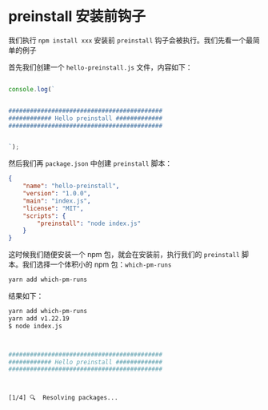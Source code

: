 # preinstall 安装前钩子

我们执行 `npm install xxx` 安装前 `preinstall` 钩子会被执行。我们先看一个最简单的例子

首先我们创建一个 `hello-preinstall.js` 文件，内容如下：

```js

console.log(`


###########################################
############ Hello preinstall #############
###########################################


`);

```

然后我们再 `package.json` 中创建 `preinstall` 脚本：

```json
{
    "name": "hello-preinstall",
    "version": "1.0.0",
    "main": "index.js",
    "license": "MIT",
    "scripts": {
        "preinstall": "node index.js"
    }
}
```

这时候我们随便安装一个 npm 包，就会在安装前，执行我们的 `preinstall` 脚本。我们选择一个体积小的 npm 包：`which-pm-runs`

```bash
yarn add which-pm-runs
```

结果如下：

```bash
yarn add which-pm-runs
yarn add v1.22.19
$ node index.js



###########################################
############ Hello preinstall #############
###########################################



[1/4] 🔍  Resolving packages...
```